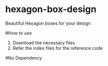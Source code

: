 # hexagon-box-design
Beautiful Hexagon boxes for your design

#How to use
1. Download the necessary files
2. Refer the index files for the reference code

#No Dependency

